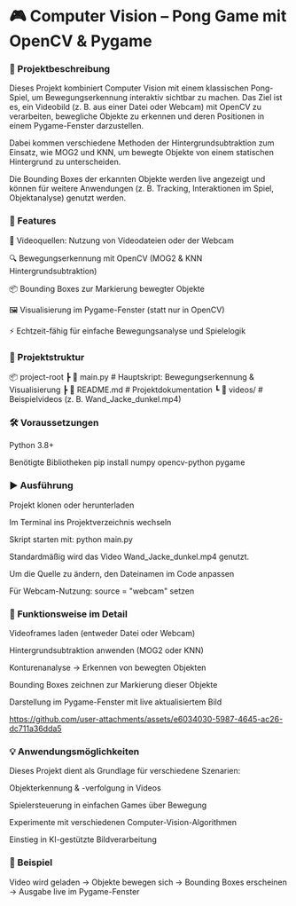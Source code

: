 # 🎮 Computer Vision – Pong Game mit OpenCV & Pygame

### 📌 Projektbeschreibung

Dieses Projekt kombiniert Computer Vision mit einem klassischen Pong-Spiel, um Bewegungserkennung interaktiv sichtbar zu machen.
Das Ziel ist es, ein Videobild (z. B. aus einer Datei oder Webcam) mit OpenCV zu verarbeiten, bewegliche Objekte zu erkennen und deren Positionen in einem Pygame-Fenster darzustellen.

Dabei kommen verschiedene Methoden der Hintergrundsubtraktion zum Einsatz, wie MOG2 und KNN, um bewegte Objekte von einem statischen Hintergrund zu unterscheiden.

Die Bounding Boxes der erkannten Objekte werden live angezeigt und können für weitere Anwendungen (z. B. Tracking, Interaktionen im Spiel, Objektanalyse) genutzt werden.

### 🚀 Features

🎥 Videoquellen: Nutzung von Videodateien oder der Webcam

🔍 Bewegungserkennung mit OpenCV (MOG2 & KNN Hintergrundsubtraktion)

📦 Bounding Boxes zur Markierung bewegter Objekte

🖼 Visualisierung im Pygame-Fenster (statt nur in OpenCV)

⚡ Echtzeit-fähig für einfache Bewegungsanalyse und Spielelogik

### 📂 Projektstruktur

📦 project-root
 ┣ 📜 main.py          # Hauptskript: Bewegungserkennung & Visualisierung
 ┣ 📜 README.md        # Projektdokumentation
 ┗ 📂 videos/          # Beispielvideos (z. B. Wand_Jacke_dunkel.mp4)

### 🛠 Voraussetzungen

Python 3.8+

Benötigte Bibliotheken
pip install numpy opencv-python pygame

### ▶️ Ausführung

Projekt klonen oder herunterladen

Im Terminal ins Projektverzeichnis wechseln

Skript starten mit:
python main.py

Standardmäßig wird das Video Wand_Jacke_dunkel.mp4 genutzt.

Um die Quelle zu ändern, den Dateinamen im Code anpassen

Für Webcam-Nutzung: source = "webcam" setzen

### 🎯 Funktionsweise im Detail

Videoframes laden (entweder Datei oder Webcam)

Hintergrundsubtraktion anwenden (MOG2 oder KNN)

Konturenanalyse → Erkennen von bewegten Objekten

Bounding Boxes zeichnen zur Markierung dieser Objekte

Darstellung im Pygame-Fenster mit live aktualisiertem Bild

https://github.com/user-attachments/assets/e6034030-5987-4645-ac26-dc711a36dda5



### 💡 Anwendungsmöglichkeiten

Dieses Projekt dient als Grundlage für verschiedene Szenarien:

Objekterkennung & -verfolgung in Videos

Spielersteuerung in einfachen Games über Bewegung

Experimente mit verschiedenen Computer-Vision-Algorithmen

Einstieg in KI-gestützte Bildverarbeitung

### 📸 Beispiel

Video wird geladen → Objekte bewegen sich → Bounding Boxes erscheinen → Ausgabe live im Pygame-Fenster

